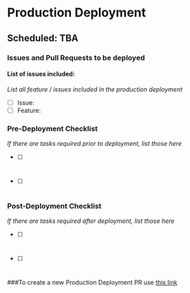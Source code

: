 # Production Deployment

<!-- Scheduled deployment time and date -->
<!-- Please use the format: 5am QST 5th Feb 2021 -->
## Scheduled: TBA

### Issues and Pull Requests to be deployed

#### List of issues included:
_List all feature / issues included in the production deployment_
- [ ] Issue: 
- [ ] Feature: 

### Pre-Deployment Checklist
_If there are tasks required prior to deployment, list those here_
- [ ] #
- [ ] #

### Post-Deployment Checklist
_If there are tasks required after deployment, list those here_
- [ ] #
- [ ] #

###To create a new Production Deployment PR use [this link](https://github.com/hayagreeva/Hukoomi-Revamp/compare/production...staging?expand=1&template=production_deployment.md&title=Production+Deployment+YYYY-MM-DD&labels=Production+Deployment&assignees=j-saraiya,indyabhushan)
